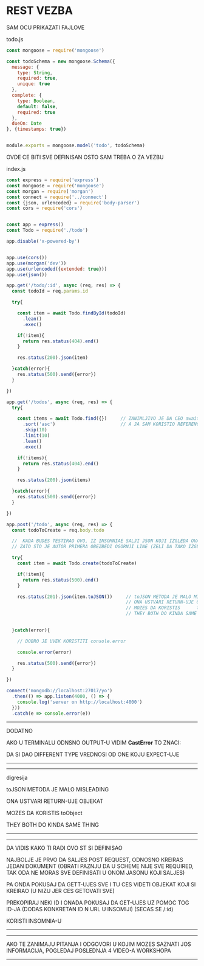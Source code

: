# REST VEZBA

SAM OCU PRIKAZATI FAJLOVE

todo.js

```javascript
const mongoose = require('mongoose')

const todoSchema = new mongoose.Schema({
  message: {
    type: String,
    required: true,
    unique: true
  },
  complete: {
    type: Boolean,
    default: false,
    required: true
  },
  dueOn: Date
}, {timestamps: true})


module.exports = mongoose.model('todo', todoSchema)

```

OVDE CE BITI SVE DEFINISAN OSTO SAM TREBA O ZA VEZBU

index.js

```javascript
const express = require('express')
const mongoose = require('mongoose')
const morgan = require('morgan')
const connect = require('../connect')
const {json, urlencoded} = require('body-parser')
const cors = require('cors')


const app = express()
const Todo = require('./todo')

app.disable('x-powered-by')


app.use(cors())
app.use(morgan('dev'))
app.use(urlencoded({extended: true}))
app.use(json())

app.get('/todo/:id', async (req, res) => {
  const todoId = req.params.id

  try{

    const item = await Todo.findById(todoId)
      .lean()
      .exec()

    if(!item){
      return res.status(404).end()
    }

    res.status(200).json(item)

  }catch(error){
    res.status(500).send({error})
  }

})

app.get('/todos', async (req, res) => {
  try{

    const items = await Todo.find({})     // ZANIMLJIVO JE DA CEO await STATEMANT SCOTT MOSS INLINE-OVAO SOLE U json POZIV
      .sort('asc')                        // A JA SAM KORISTIO REFERENCE (AL ISWEET THING ABOUT await JESTE DA MOZE BITI INLINED)
      .skip(10)
      .limit(10)
      .lean()
      .exec()

    if(!items){
      return res.status(404).end()
    }

    res.status(200).json(items)

  }catch(error){
    res.status(500).send({error})
  }

})

app.post('/todo', async (req, res) => {
  const todoToCreate = req.body.todo

  //  KADA BUDES TESTIRAO OVO, IZ INSOMNIAE SALJI JSON KOJI IZGLEDA OVAKO {todo: {message: '',,} }
  // ZATO STO JE AUTOR PRIMERA OBEZBEDI OGORNJI LINE (ZELI DA TAKO IZGLEDA)

  try{
    const item = await Todo.create(todoToCreate)

    if(!item){
      return res.status(500).end()
    }

    res.status(201).json(item.toJSON())     // toJSON METODA JE MALO MISLEADING
                                            // ONA USTVARI RETURN-UJE OBJEKAT
                                            // MOZES DA KORISTIS      toObject
                                            // THEY BOTH DO KINDA SAME THING
    

  }catch(error){

    // DOBRO JE UVEK KORISTITI console.error

    console.error(error)

    res.status(500).send({error})
  }

})

connect('mongodb://localhost:27017/yo')
  .then(() => app.listen(4000, () => {
    console.log('server on http://localhost:4000')
  }))
  .catch(e => console.error(e))
```

******

DODATNO

AKO U TERMINALU ODNSNO OUTPUT-U VIDIM **CastError** TO ZNACI:

DA SI DAO DIFFERENT TYPE VREDNOSI OD ONE KOJU EXPECT-UJE

******

******

digresija

toJSON METODA JE MALO MISLEADING

ONA USTVARI RETURN-UJE OBJEKAT

MOZES DA KORISTIS      toObject

THEY BOTH DO KINDA SAME THING

******

******

DA VIDIS KAKO TI RADI OVO ST SI DEFINISAO

NAJBOLJE JE PRVO DA SALJES POST REQUEST, ODNOSNO KREIRAS JEDAN DOKUMENT (OBRATI PAZNJU DA U SCHEME NIJE SVE REQUIRED, TAK ODA NE MORAS SVE DEFINISATI U ONOM JASONU KOJI SALJES)

PA ONDA POKUSAJ DA GETT-UJES SVE I TU CES VIDETI OBJEKAT KOJI SI KREIRAO (U NIZU JER CES GETOVATI SVE)

PREKOPIRAJ NEKI ID I ONADA POKUSAJ DA GET-UJES UZ POMOC TOG ID-JA (DODAS KONKRETAN ID N URL U INSOMIJI) (SECAS SE /:id)

KORISTI INSOMNIA-U

******

******

AKO TE ZANIMAJU PITANJA I ODGOVORI U KOJIM MOZES SAZNATI JOS INFORMACIJA, POGLEDAJ POSLEDNJA 4 VIDEO-A WORKSHOPA

******
